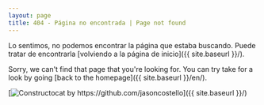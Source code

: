 ```yaml
---
layout: page
title: 404 - Página no encontrada | Page not found
---
```


Lo sentimos, no podemos encontrar la página que estaba buscando. Puede tratar de encontrarla [volviendo a la página de inicio]({{ site.baseurl }}/).

Sorry, we can't find that page that you're looking for. You can try take for a look by going [back to the homepage]({{ site.baseurl }}/en/).

[<img src="{{ site.baseurl }}/images/404.jpg" alt="Constructocat by https://github.com/jasoncostello"/>]({{ site.baseurl }}/)
